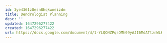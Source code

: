 ```yaml
---
id: 3ye4361z8esn8hqkwneizdm
title: Dendrologist Planning
desc: ''
updated: 1647296277422
created: 1647296277422
url: https://docs.google.com/document/d/1-YLQONZPqsOMh09yAJI6MdATtznWLKB-OtnoN14e3A4/edit#
---
```


